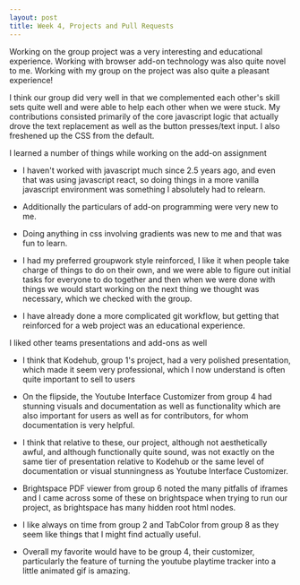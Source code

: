 ```yaml
---
layout: post
title: Week 4, Projects and Pull Requests
---
```

Working on the group project was a very interesting and educational experience. Working with browser add-on technology was also quite novel to me. Working with my group on the project was also quite a pleasant experience!

<!--more-->

I think our group did very well in that we complemented each other's skill sets quite well and were able to help each other when we were stuck. My contributions consisted primarily of the core javascript logic that actually drove the text replacement as well as the button presses/text input. I also freshened up the CSS from the default.

I learned a number of things while working on the add-on assignment

- I haven't worked with javascript much since 2.5 years ago, and even that was using javascript react, so doing things in a more vanilla javascript environment was something I absolutely had to relearn.

- Additionally the particulars of add-on programming were very new to me.

- Doing anything in css involving gradients was new to me and that was fun to learn.

- I had my preferred groupwork style reinforced, I like it when people take charge of things to do on their own, and we were able to figure out initial tasks for everyone to do together and then when we were done with things we would start working on the next thing we thought was necessary, which we checked with the group.

- I have already done a more complicated git workflow, but getting that reinforced for a web project was an educational experience.

I liked other teams presentations and add-ons as well

- I think that Kodehub, group 1's project, had a very polished presentation, which made it seem very professional, which I now understand is often quite important to sell to users

- On the flipside, the Youtube Interface Customizer from group 4 had stunning visuals and documentation as well as functionality which are also important for users as well as for contributors, for whom documentation is very helpful.

- I think that relative to these, our project, although not aesthetically awful, and although functionally quite sound, was not exactly on the same tier of presentation relative to Kodehub or the same level of documentation or visual stunningness as Youtube Interface Customizer.

- Brightspace PDF viewer from group 6 noted the many pitfalls of iframes and I came across some of these on brightspace when trying to run our project, as brightspace has many hidden root html nodes.

- I like always on time from group 2 and TabColor from group 8 as they seem like things that I might find actually useful.

- Overall my favorite would have to be group 4, their customizer, particularly the feature of turning the youtube playtime tracker into a little animated gif is amazing.
